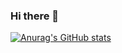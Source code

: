 ### Hi there 👋

[![Anurag's GitHub stats](https://github-readme-stats.vercel.app/api?username=ghbhaha&show_icons=true&theme=dracula)](https://github.com/anuraghazra/github-readme-stats)


<!--
**ghbhaha/ghbhaha** is a ✨ _special_ ✨ repository because its `README.md` (this file) appears on your GitHub profile.

Here are some ideas to get you started:

- 🔭 I’m currently working on ...
- 🌱 I’m currently learning ...
- 👯 I’m looking to collaborate on ...
- 🤔 I’m looking for help with ...
- 💬 Ask me about ...
- 📫 How to reach me: ...
- 😄 Pronouns: ...
- ⚡ Fun fact: ...
-->
